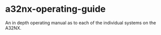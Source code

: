 # a32nx-operating-guide
An in depth operating manual as to each of the individual systems on the A32NX.
